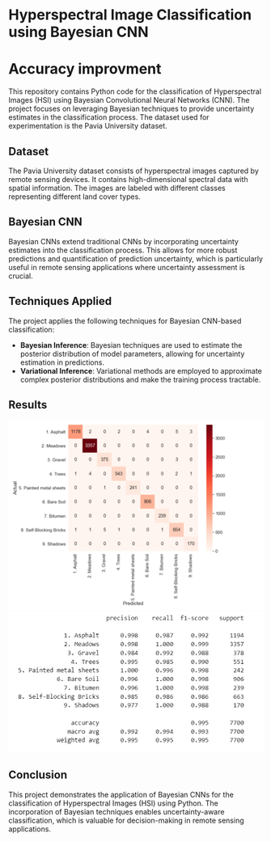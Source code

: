 # Hyperspectral Image Classification using Bayesian CNN
# Accuracy improvment
This repository contains Python code for the classification of Hyperspectral Images (HSI) using Bayesian Convolutional Neural Networks (CNN). The project focuses on leveraging Bayesian techniques to provide uncertainty estimates in the classification process. The dataset used for experimentation is the Pavia University dataset.

## Dataset

The Pavia University dataset consists of hyperspectral images captured by remote sensing devices. It contains high-dimensional spectral data with spatial information. The images are labeled with different classes representing different land cover types.

## Bayesian CNN

Bayesian CNNs extend traditional CNNs by incorporating uncertainty estimates into the classification process. This allows for more robust predictions and quantification of prediction uncertainty, which is particularly useful in remote sensing applications where uncertainty assessment is crucial.

## Techniques Applied

The project applies the following techniques for Bayesian CNN-based classification:

- **Bayesian Inference**: Bayesian techniques are used to estimate the posterior distribution of model parameters, allowing for uncertainty estimation in predictions.
- **Variational Inference**: Variational methods are employed to approximate complex posterior distributions and make the training process tractable.

## Results

![ALT TEXT](/res_1.png)
![ALT TEXT](/res_2.png)

## Conclusion

This project demonstrates the application of Bayesian CNNs for the classification of Hyperspectral Images (HSI) using Python. The incorporation of Bayesian techniques enables uncertainty-aware classification, which is valuable for decision-making in remote sensing applications.
